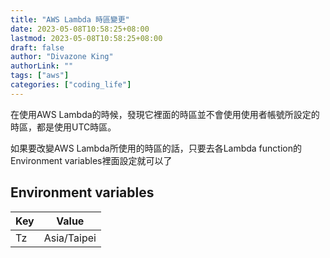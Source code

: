 ```yaml
---
title: "AWS Lambda 時區變更"
date: 2023-05-08T10:58:25+08:00
lastmod: 2023-05-08T10:58:25+08:00
draft: false
author: "Divazone King"
authorLink: ""
tags: ["aws"]
categories: ["coding_life"]
---
```


在使用AWS Lambda的時候，發現它裡面的時區並不會使用使用者帳號所設定的時區，都是使用UTC時區。

如果要改變AWS Lambda所使用的時區的話，只要去各Lambda function的Environment variables裡面設定就可以了

## Environment variables
| Key | Value | 
| -------- | -------- |
| Tz    | Asia/Taipei     |
